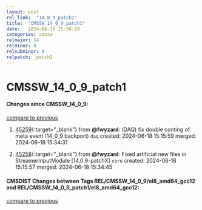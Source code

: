 ```yaml
---
layout: post
rel_link:  "14_0_9_patch1"
title:  "CMSSW_14_0_9_patch1"
date:   2024-06-18 15:36:29
categories: cmssw
relmajor: 14
relminor: 0
relsubminor: 9
relpatch: _patch1
---
```


# CMSSW_14_0_9_patch1
#### Changes since CMSSW_14_0_9:
[compare to previous](https://github.com/cms-sw/cmssw/compare/CMSSW_14_0_9...CMSSW_14_0_9_patch1)



1. [45259](http://github.com/cms-sw/cmssw/pull/45259){:target="_blank"}  from **@fwyzard**: (DAQ) fix double conting of meta event (14_0_9 backport) `daq` created: 2024-06-18 15:15:59 merged: 2024-06-18 15:34:31

2. [45258](http://github.com/cms-sw/cmssw/pull/45258){:target="_blank"}  from **@fwyzard**: Fixed artificial new files in StreamerInputModule [14.0.9-patchX] `core` created: 2024-06-18 15:15:57 merged: 2024-06-18 15:34:45

#### CMSDIST Changes between Tags REL/CMSSW_14_0_9/el8_amd64_gcc12 and REL/CMSSW_14_0_9_patch1/el8_amd64_gcc12:
[compare to previous](https://github.com/cms-sw/cmsdist/compare/REL/CMSSW_14_0_9/el8_amd64_gcc12...REL/CMSSW_14_0_9_patch1/el8_amd64_gcc12)


